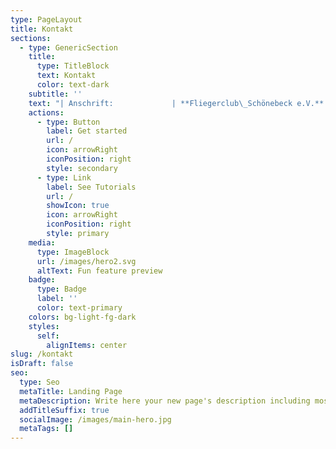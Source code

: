 ```yaml
---
type: PageLayout
title: Kontakt
sections:
  - type: GenericSection
    title:
      type: TitleBlock
      text: Kontakt
      color: text-dark
    subtitle: ''
    text: "| Anschrift:             | **Fliegerclub\_Schönebeck e.V.**                          |\n| ---------------------- | -------------------------------------------------------- |\n|                        | **Flugplatz Zackmünde**                                  |\n|                        | **39249\_Pömmelte**                                       |\n|                        |                                                          |\n|                        |                                                          |\n| Telefon:               | **+49 3928 400647**                                      |\n| -Nur am Wochenende-    |                                                          |\n| **+49\_170 1601004**    |                                                          |\n| -Auch unter der Woche- |                                                          |\n| Telefax:               | **+49 3928 400647**                                      |\n| E-Mail:                | <info@fliegerclub-sbk.de>                                |\n| Homepage:              | [www.fliegerclub-sbk.de](http://www.fliegerclub-sbk.de/) |\n\n"
    actions:
      - type: Button
        label: Get started
        url: /
        icon: arrowRight
        iconPosition: right
        style: secondary
      - type: Link
        label: See Tutorials
        url: /
        showIcon: true
        icon: arrowRight
        iconPosition: right
        style: primary
    media:
      type: ImageBlock
      url: /images/hero2.svg
      altText: Fun feature preview
    badge:
      type: Badge
      label: ''
      color: text-primary
    colors: bg-light-fg-dark
    styles:
      self:
        alignItems: center
slug: /kontakt
isDraft: false
seo:
  type: Seo
  metaTitle: Landing Page
  metaDescription: Write here your new page's description including most relevant keywords.
  addTitleSuffix: true
  socialImage: /images/main-hero.jpg
  metaTags: []
---
```

